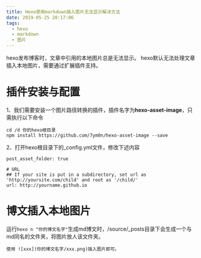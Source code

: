 ```yaml
---
title: Hexo使用markdown插入图片无法显示解决方法
date: 2019-05-25 20:17:06
tags:
  - hexo
  - markdown
  - 图片
---
```


hexo发布博客时，文章中引用的本地图片总是无法显示。
hexo默认无法处理文章插入本地图片，需要通过扩展插件支持。

# 插件安装与配置
1、我们需要安装一个图片路径转换的插件，插件名字为**hexo-asset-image**，只需执行以下命令
```
cd /d 你的hexo根目录
npm install https://github.com/7ym0n/hexo-asset-image --save
```

<!--more-->

2、打开hexo根目录下的_config.yml文件，修改下述内容
```
post_asset_folder: true

# URL
## If your site is put in a subdirectory, set url as 'http://yoursite.com/child' and root as '/child/'
url: http://yourname.github.io
```	

# 博文插入本地图片
运行`hexo n "你的博文名字"`生成md博文时，/source/_posts目录下会生成一个与md同名的文件夹，将图片放人该文件夹。
	
	使用 ![xxx](你的博文名字/xxx.png)插入图片即可。